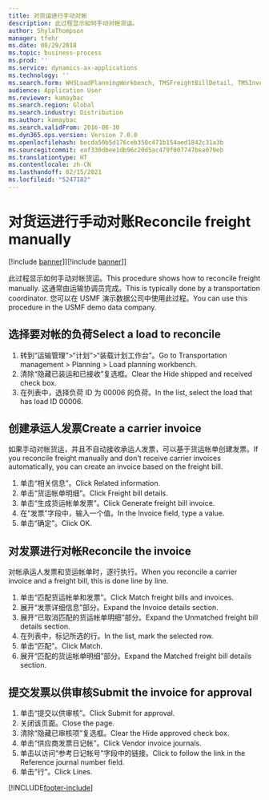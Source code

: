 ```yaml
---
title: 对货运进行手动对帐
description: 此过程显示如何手动对帐货运。
author: ShylaThompson
manager: tfehr
ms.date: 08/29/2018
ms.topic: business-process
ms.prod: ''
ms.service: dynamics-ax-applications
ms.technology: ''
ms.search.form: WHSLoadPlanningWorkbench, TMSFreightBillDetail, TMSInvoiceTable, TMSFreightBillInvoiceReconcile, TMSInvoiceJournal, LedgerJournalTable, LedgerJournalTransDaily, TMSFBDetailReconcile
audience: Application User
ms.reviewer: kamaybac
ms.search.region: Global
ms.search.industry: Distribution
ms.author: kamaybac
ms.search.validFrom: 2016-06-30
ms.dyn365.ops.version: Version 7.0.0
ms.openlocfilehash: becda50b5d176ceb350c471b154aed1842c31a3b
ms.sourcegitcommit: eaf330dbee1db96c20d5ac479f007747bea079eb
ms.translationtype: HT
ms.contentlocale: zh-CN
ms.lasthandoff: 02/15/2021
ms.locfileid: "5247182"
---
```

# <a name="reconcile-freight-manually"></a><span data-ttu-id="a586b-103">对货运进行手动对账</span><span class="sxs-lookup"><span data-stu-id="a586b-103">Reconcile freight manually</span></span>

<span data-ttu-id="a586b-104">[!include [banner](../../includes/banner.md)]]</span><span class="sxs-lookup"><span data-stu-id="a586b-104">[!include [banner](../../includes/banner.md)]]</span></span>

<span data-ttu-id="a586b-105">此过程显示如何手动对帐货运。</span><span class="sxs-lookup"><span data-stu-id="a586b-105">This procedure shows how to reconcile freight manually.</span></span> <span data-ttu-id="a586b-106">这通常由运输协调员完成。</span><span class="sxs-lookup"><span data-stu-id="a586b-106">This is typically done by a transportation coordinator.</span></span> <span data-ttu-id="a586b-107">您可以在 USMF 演示数据公司中使用此过程。</span><span class="sxs-lookup"><span data-stu-id="a586b-107">You can use this procedure in the USMF demo data company.</span></span>


## <a name="select-a-load-to-reconcile"></a><span data-ttu-id="a586b-108">选择要对帐的负荷</span><span class="sxs-lookup"><span data-stu-id="a586b-108">Select a load to reconcile</span></span>
1. <span data-ttu-id="a586b-109">转到“运输管理”>“计划”>“装载计划工作台”。</span><span class="sxs-lookup"><span data-stu-id="a586b-109">Go to Transportation management > Planning > Load planning workbench.</span></span>
2. <span data-ttu-id="a586b-110">清除“隐藏已装运和已接收”复选框。</span><span class="sxs-lookup"><span data-stu-id="a586b-110">Clear the Hide shipped and received check box.</span></span> 
3. <span data-ttu-id="a586b-111">在列表中，选择负荷 ID 为 00006 的负荷。</span><span class="sxs-lookup"><span data-stu-id="a586b-111">In the list, select the load that has load ID 00006.</span></span>

## <a name="create-a-carrier-invoice"></a><span data-ttu-id="a586b-112">创建承运人发票</span><span class="sxs-lookup"><span data-stu-id="a586b-112">Create a carrier invoice</span></span>
<span data-ttu-id="a586b-113">如果手动对帐货运，并且不自动接收承运人发票，可以基于货运帐单创建发票。</span><span class="sxs-lookup"><span data-stu-id="a586b-113">If you reconcile freight manually and don't receive carrier invoices automatically, you can create an invoice based on the freight bill.</span></span>  
1. <span data-ttu-id="a586b-114">单击“相关信息”。</span><span class="sxs-lookup"><span data-stu-id="a586b-114">Click Related information.</span></span>
2. <span data-ttu-id="a586b-115">单击“货运帐单明细”。</span><span class="sxs-lookup"><span data-stu-id="a586b-115">Click Freight bill details.</span></span>
3. <span data-ttu-id="a586b-116">单击“生成货运帐单发票”。</span><span class="sxs-lookup"><span data-stu-id="a586b-116">Click Generate freight bill invoice.</span></span>
4. <span data-ttu-id="a586b-117">在“发票”字段中，输入一个值。</span><span class="sxs-lookup"><span data-stu-id="a586b-117">In the Invoice field, type a value.</span></span>
5. <span data-ttu-id="a586b-118">单击“确定”。</span><span class="sxs-lookup"><span data-stu-id="a586b-118">Click OK.</span></span>

## <a name="reconcile-the-invoice"></a><span data-ttu-id="a586b-119">对发票进行对帐</span><span class="sxs-lookup"><span data-stu-id="a586b-119">Reconcile the invoice</span></span>
<span data-ttu-id="a586b-120">对帐承运人发票和货运帐单时，逐行执行。</span><span class="sxs-lookup"><span data-stu-id="a586b-120">When you reconcile a carrier invoice and a freight bill, this is done line by line.</span></span>  
1. <span data-ttu-id="a586b-121">单击“匹配货运帐单和发票”。</span><span class="sxs-lookup"><span data-stu-id="a586b-121">Click Match freight bills and invoices.</span></span>
2. <span data-ttu-id="a586b-122">展开“发票详细信息”部分。</span><span class="sxs-lookup"><span data-stu-id="a586b-122">Expand the Invoice details section.</span></span>
3. <span data-ttu-id="a586b-123">展开“已取消匹配的货运帐单明细”部分。</span><span class="sxs-lookup"><span data-stu-id="a586b-123">Expand the Unmatched freight bill details section.</span></span>
4. <span data-ttu-id="a586b-124">在列表中，标记所选的行。</span><span class="sxs-lookup"><span data-stu-id="a586b-124">In the list, mark the selected row.</span></span>
5. <span data-ttu-id="a586b-125">单击“匹配”。</span><span class="sxs-lookup"><span data-stu-id="a586b-125">Click Match.</span></span>
6. <span data-ttu-id="a586b-126">展开“匹配的货运帐单明细”部分。</span><span class="sxs-lookup"><span data-stu-id="a586b-126">Expand the Matched freight bill details section.</span></span>

## <a name="submit-the-invoice-for-approval"></a><span data-ttu-id="a586b-127">提交发票以供审核</span><span class="sxs-lookup"><span data-stu-id="a586b-127">Submit the invoice for approval</span></span>
1. <span data-ttu-id="a586b-128">单击“提交以供审核”。</span><span class="sxs-lookup"><span data-stu-id="a586b-128">Click Submit for approval.</span></span>
2. <span data-ttu-id="a586b-129">关闭该页面。</span><span class="sxs-lookup"><span data-stu-id="a586b-129">Close the page.</span></span>
3. <span data-ttu-id="a586b-130">清除“隐藏已审核项”复选框。</span><span class="sxs-lookup"><span data-stu-id="a586b-130">Clear the Hide approved check box.</span></span> 
4. <span data-ttu-id="a586b-131">单击“供应商发票日记帐”。</span><span class="sxs-lookup"><span data-stu-id="a586b-131">Click Vendor invoice journals.</span></span>
5. <span data-ttu-id="a586b-132">单击以访问“参考日记帐号”字段中的链接。</span><span class="sxs-lookup"><span data-stu-id="a586b-132">Click to follow the link in the Reference journal number field.</span></span>
6. <span data-ttu-id="a586b-133">单击“行”。</span><span class="sxs-lookup"><span data-stu-id="a586b-133">Click Lines.</span></span>



[!INCLUDE[footer-include](../../../includes/footer-banner.md)]